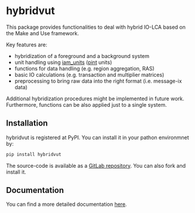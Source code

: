 # hybridvut

This package provides functionalities to deal with hybrid IO-LCA based on the Make and Use framework.

Key features are:
* hybridization of a foreground and a background system
* unit handling using [iam_units](https://github.com/IAMconsortium/units) ([pint](https://pint.readthedocs.io/en/stable/) units)
* functions for data handling (e.g. region aggregation, RAS)
* basic IO calculations (e.g. transaction and multiplier matrices)
* preprocessing to bring raw data into the right format (i.e. message-ix data)

Additional hybridization procedures might be implemented in future work. Furthermore, functions can be also applied just to a single system.


## Installation

hybridvut is registered at PyPI. You can install it in your pathon environmnet by:

```bash
pip install hybridvut

```

The source-code is available as a [GitLab repository](https://gitlab.com/exiobase/hybridvut).
You can also fork and install it.

## Documentation

You can find a more detailed documentation [here](https://exiobase.gitlab.io/hybridvut/).
 

